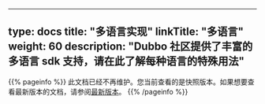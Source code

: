 
---
type: docs
title: "多语言实现"
linkTitle: "多语言"
weight: 60
description: "Dubbo 社区提供了丰富的多语言 sdk 支持，请在此了解每种语言的特殊用法"
---

{{% pageinfo %}} 此文档已经不再维护。您当前查看的是快照版本。如果想要查看最新版本的文档，请参阅[最新版本](/zh/docs3-v2/)。
{{% /pageinfo %}}
